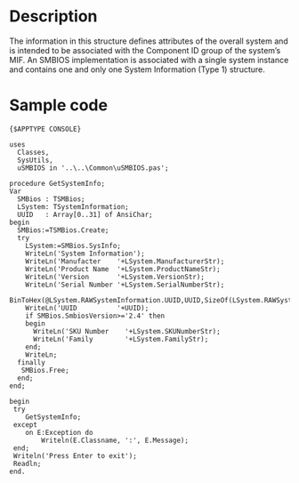 # Description #

The information in this structure defines attributes of the overall system and is intended to be associated with the Component ID group of the system’s MIF. An SMBIOS implementation is associated with a single
system instance and contains one and only one System Information (Type 1) structure.


# Sample code #

```
{$APPTYPE CONSOLE}

uses
  Classes,
  SysUtils,
  uSMBIOS in '..\..\Common\uSMBIOS.pas';

procedure GetSystemInfo;
Var
  SMBios : TSMBios;
  LSystem: TSystemInformation;
  UUID   : Array[0..31] of AnsiChar;
begin
  SMBios:=TSMBios.Create;
  try
    LSystem:=SMBios.SysInfo;
    WriteLn('System Information');
    WriteLn('Manufacter    '+LSystem.ManufacturerStr);
    WriteLn('Product Name  '+LSystem.ProductNameStr);
    WriteLn('Version       '+LSystem.VersionStr);
    WriteLn('Serial Number '+LSystem.SerialNumberStr);
    BinToHex(@LSystem.RAWSystemInformation.UUID,UUID,SizeOf(LSystem.RAWSystemInformation.UUID));
    WriteLn('UUID          '+UUID);
    if SMBios.SmbiosVersion>='2.4' then
    begin
      WriteLn('SKU Number    '+LSystem.SKUNumberStr);
      WriteLn('Family        '+LSystem.FamilyStr);
    end;
    WriteLn;
  finally
   SMBios.Free;
  end;
end;

begin
 try
    GetSystemInfo;
 except
    on E:Exception do
        Writeln(E.Classname, ':', E.Message);
 end;
 Writeln('Press Enter to exit');
 Readln;
end.

```